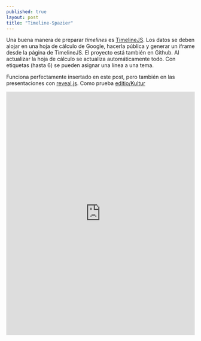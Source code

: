 ```yaml
---
published: true
layout: post
title: "Timeline-Spazier"
---
```


Una buena manera de preparar _timelines_ es [TimelineJS](http://timeline.knightlab.com/). Los datos se deben alojar en una hoja de cálculo de Google, hacerla pública y generar un iframe desde la página de TimelineJS. El proyecto está también en Github. 
Al actualizar la hoja de cálculo se actualiza automáticamente todo. Con etiquetas (hasta 6) se pueden asignar una línea a una tema.

Funciona perfectamente insertado en este post, pero también en las presentaciones con [reveal.js](https://github.com/hakimel/reveal.js/). Como prueba [editio/Kultur](http://editio.github.io/Kultur/kultur.html#/)

<iframe src='http://cdn.knightlab.com/libs/timeline/latest/embed/index.html?source=0AnjLgwSF3I48dDQ3eHh4RVhPZExGTW9sc1BWR1BTTlE&font=Bevan-PotanoSans&maptype=toner&lang=en&hash_bookmark=true&start_at_slide=1&height=650&start_zoom_adjust=-4' width='100%' height='650' frameborder='0'></iframe>